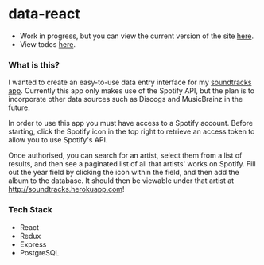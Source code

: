 # data-react
- Work in progress, but you can view the current version of the site [here](https://soundtracks-data.herokuapp.com/).
- View todos [here](https://github.com/JWLD/data-react/issues?utf8=%E2%9C%93&q=is%3Aissue+is%3Aopen+label%3Atodo).

### What is this?
I wanted to create an easy-to-use data entry interface for my [soundtracks app](https://github.com/JWLD/soundtracks-react). Currently this app only makes use of the Spotify API, but the plan is to incorporate other data sources such as Discogs and MusicBrainz in the future.

In order to use this app you must have access to a Spotify account. Before starting, click the Spotify icon in the top right to retrieve an access token to allow you to use Spotify's API.

Once authorised, you can search for an artist, select them from a list of results, and then see a paginated list of all that artists' works on Spotify. Fill out the year field by clicking the icon within the field, and then add the album to the database. It should then be viewable under that artist at http://soundtracks.herokuapp.com!

### Tech Stack
- React
- Redux
- Express
- PostgreSQL
